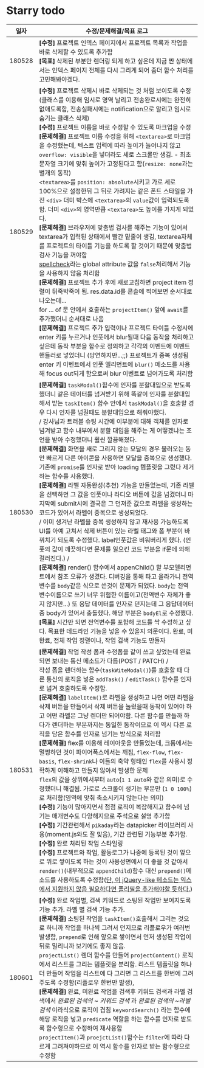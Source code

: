 # Starry todo

| 일자 | 수정/문제해결/목표 로그 |
| :---: | --- |
| 180528 | **[수정]** 프로젝트 인덱스 페이지에서 프로젝트 목록과 작업을 바로 삭제할 수 있도록 추가함<br>**[목표]** 삭제된 부분만 렌더링 되게 하고 싶은데 지금 짠 상태에서는 인덱스 페이지 전체를 다시 그리게 되어 좀더 함수 처리를 고민해봐야겠다. |
| 180529 | **[수정]** 프로젝트 삭제시 바로 삭제되는 것 처럼 보이도록 수정(클래스를 이용해 임시로 영역 날리고 전송완료시에는 완전히 없애도록함, 전송실패시에는 notification으로 알리고 임시로 숨기는 클래스 삭제)<br>**[수정]** 프로젝트 이름을 바로 수정할 수 있도록 마크업을 수정<br>**[문제해결]** 프로젝트 이름 수정을 위해 `<textarea>`로 마크업을 수정했는데, 텍스트 입력에 따라 높이가 늘어나지 않고 `overflow: visible`을 넣더라도 세로 스크롤만 생김. -  최초 문자열 크기에 맞춰 높이가 고정된다고 함(`resize: none`과는 별개의 동작)<br> `<textarea>`를 `position: absolute`시키고 가로 세로 100%으로 설정한뒤 그 뒤로 가려지는 같은 폰트 스타일을 가진 `<div>` 더미 박스에 `<textarea>`의 `value`값이 입력되도록 함. 더미 `<div>`의 영역만큼 `<textarea>`도 높이를 가지게 되었다.<br> **[문제해결]** 브라우저에 맞춤법 검사를 해주는 기능이 있어서 textarea가 입력된 상태에서 빨간 밑줄이 생김, textarea자체를 프로젝트의 타이틀 기능을 하도록 할 것이기 때문에 맞춤법 검사 기능을 꺼야함<br> [spellcheck](https://developer.mozilla.org/en-US/docs/Web/HTML/Global_attributes/spellcheck)라는 global attribute 값을 `false`처리해서 기능을 사용하지 않음 처리함<br> **[문제해결]** 프로젝트 추가 후에 새로고침하면 project item 정렬이 뒤죽박죽이 됨. res.data.id를 콘솔에 찍어보면 순서대로 나오는데... <br>for ... of 문 안에서 호출하는 `projectItem()` 앞에 `await`를 추가했더니 순서대로 나옴<br> **[문제해결]** 프로젝트 추가 입력이나 프로젝트 타이틀 수정시에 enter 키를 누르거나 인풋에서 blur될때 다음 동작을 처리하고 싶은데 동작 부분을 함수로 정의하고 각각의 이벤트에 이벤트 핸들러로 넣었더니 (당연하지만...;;) 프로젝트가 중복 생성됨<br> enter 키 이벤트에서 인풋 엘리먼트에 `blur()` 메소드를 사용해 focus out되게 함으로써 blur 이벤트로 넘어가도록 처리함 |
| 180530 | **[문제해결]** `taskModal()`함수에 인자를 분할대입으로 받도록 했더니 같은 데이터를 넘겨받기 위해 똑같이 인자를 분할대입해서 받는 `taskItem()` 함수 안에서 `taskModal()`을 호출할 경우 다시 인자를 넘길때도 분할대입으로 해줘야했다.<br> / 강사님과 트러블 슈팅 시간에 이부분에 대해 객체를 인자로 넘겨받고 함수 내부에서 분할 대입을 해주는 게 어떻겠냐는 조언을 받아 수정했더니 훨씬 깔끔해졌다. <br> **[문제해결]** 화면을 새로 그리지 않는 모달의 경우 불러오는 동안 빠르게 다른 아이콘을 사용하면 모달을 중복으로 생성했다. 기존에 `promise`를 인자로 받아 loading 템플릿을 그렸다 제거하는 함수를 사용했다. <br> **[문제해결]** 라벨 자동완성(추천) 기능을 만들었는데, 기존 라벨을 선택하면 그 값을 인풋이나 라디오 버튼에 값을 넘겼더니 마지막에 submit시에 결국은 그 던져준 값으로 라벨을 생성하는 코드가 있어서 라벨이 중복으로 생성되었다. <br> / 이미 생겨난 라벨을 중복 생성하지 않고 재사용 가능하도록 UI를 아예 고쳐서 삭제 버튼이 있는 라벨 태그와 폼 부분이 바꿔치기 되도록 수정했다. label인풋값은 비워버리게 했다. (인풋의 값이 깨끗하다면 문제를 일으킨 코드 부분을 if문에 의해 걸러진다.) / <br> **[문제해결]** render() 함수에서 appenChild() 할 부모엘리먼트에서 참조 오류가 생겼다. 디버깅을 통해 타고 올라가니 전역 변수를 `body`같은 식으로 쓴것이 문제가 되었다. `body`는 전역 변수이름으로 쓰기 너무 위험한 이름이고(전역변수 자체가 좋지 않지만...) 또 응답 데이터를 인자로 던지는데 그 응답데이터 중 body가 있어서 충돌했다. 해당 부분은 `bodyEl`로 수정했다. <br> **[목표]** 시간만 되면 전역변수를 포함해 코드를 싹 수정하고 싶다. 목표한 데드라인 기능을 넣을 수 있을지 의문이다. 완료, 미완료, 전체 작업 정렬이나, 작업 검색 기능도 만들자 |
| 180531 | **[문제해결]** 작업 작성 폼과 수정폼을 같이 쓰고 싶었는데 완료되면 보내는 통신 메소드가 다름(POST / PATCH) /<br> 작성 폼을 렌더하는 함수(`taskWiteModal()`)를 호출할 때 다른 통신의 로직을 넣은 `addTask()` / `editTask()` 함수를 인자로 넘겨 호출하도록 수정함. <br>**[문제해결]** `labelItem()`로 라벨을 생성하고 나면 어떤 라벨을 삭제 버튼을 만들어서 삭제 버튼을 눌렀을때 동작이 있어야 하고 어떤 라벨은 그냥 렌더만 되어야함. 다른 함수를 만들까 하다가 렌더하는 부분까지는 동일한 동작이므로 이 역시 다른 로직을 담은 함수를 인자로 넘기는 방식으로 처리함 <br>**[문제해결]** flex를 이용해 레이아웃을 만들었는데, 크롬에서는 멀쩡하던 것이 파이어폭스에서는 깨짐, `flex-flow`, `flex-basis`, `flex-shrink`나 이들의 축약 형태인 `flex`를 사용시 정확하게 이해하고 만들지 않아서 발생한 문제 <br> `flex`의 값을 상위에서부터 `auto`(`1 1 auto`와 같은 의미)로 수정했더니 해결됨. 가로로 스크롤이 생기는 부분만 (`1 0 100%`)로 처리함(영역에 맞춰 축소시키지 않는다는 의미)<br> **[수정]** 기능이 많아지면서 점점 로직이 복잡해지고 함수에 넘기는 매개변수도 다양해지므로 주석으로 설명 추가함 <br>**[수정]** 기간관련해서 `pikaday`라는 datapicker 라이브러리 사용(moment.js와도 잘 맞음), 기간 관련된 기능부분 추가함. <br>**[수정]** 완료 처리된 작업 스타일링 <br> **[수정]** 프로젝트와 작업, 활동로그가 나중에 등록된 것이 앞으로 위로 쌓이도록 하는 것이 사용성면에서 더 좋을 것 같아서 `render()`(내부적으로 `appendChild`)함수 대신 `prepend()`메소드를 사용하도록 수정함([단, 이 jQuery-like 메소드는 익스에서 지원하지 않음 필요하다면 폴리필을 추가해야할 듯하다.](https://caniuse.com/#search=prepend)) | 
| 180601 | **[수정]** 완료 작업별, 검색 키워드로 소팅된 작업만 보여지도록 기능 추가. 라벨 별 검색 기능 추가. <br>**[문제해결]** 소팅된 작업을 `taskItem()`호출해서 그리는 것으로 하니까 작업을 하나씩 그려서 던지므로 리플로우가 여러번 발생함, `prepend`로 인해 앞으로 쌓이면서 먼저 생성된 작업이 뒤로 밀리니까 보기에도 좋지 않음. <br>`projectList()` 렌더 함수를 만들어 `projectContent()` 로직에서 리스트를 그리는 템플릿을 분리함. 리스트 템플릿을 하나 더 만들어 작업을 리스트에 다 그리면 그 리스트를 한번에 그려주도록 수정함(리플로우 한번만 발생), <br>**[문제해결]** 완료, 미완료 작업을 검색후 키워드 검색과 라벨 검색에서 _완료된 검색의 ~ 키워드 검색_ 과 _완료된 검색의 ~라벨 검색_ 이라식으로 로직이 겹침 `keywordSearch()` 라는 함수에 해당 로직을 넣고 `predicate` 역할을 하는 함수를 인자로 받도록 함수형으로 수정하여 재사용함<br> `projectItem()`과 `proejctList()`함수는 `filter`에 따라 다르게 그려져야하므로 이 역시 함수를 인자로 받는 함수형으로 수정함 | **[문제해결]** 폼에서 엔터키를 누르면 `submit`되지 않고 라벨쪽 숨겨둔 폼이 노출되는 이상 발견.<br> 라벨 쪽 폼에 사용한 버튼의 type이 button이 아니라서 submit 이벤트가 발생된 것이었다. `type='button'`을 추가했더니 해결되었다. |